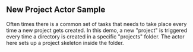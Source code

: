 ## New Project Actor Sample ##

Often times there is a common set of tasks that needs to take place every time a new project gets created. In this
demo, a new "project" is triggered every time a directory is created in a specific "projects" folder. The actor here
sets up a project skeleton inside the folder.
